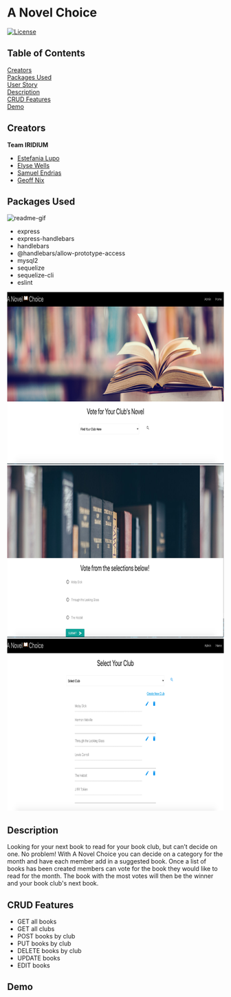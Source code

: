 # A Novel Choice<br/>
[![License](https://img.shields.io/badge/License-Apache%202.0-blue.svg)](https://opensource.org/licenses/Apache-2.0)

## Table of Contents
[Creators](#creators)<br/>
[Packages Used](#packages-used)<br/>
[User Story](#user-story)<br/>
[Description](#desciption)<br/>
[CRUD Features](#crud-features)<br/>
[Demo](#demo)<br/>

## Creators

**Team IRIDIUM**
 - [Estefania Lupo](https://github.com/lain7891)
 - [Elyse Wells](https://github.com/ewells89?tab=repositories)
 - [Samuel Endrias](https://github.com/settings/profile)
 - [Geoff Nix](https://github.com/FSGeoff)
 
 ## Packages Used

 ![readme-gif](public/assets/images/ANovelChoice.gif)

 * express<br/>
 * express-handlebars<br/>
 * handlebars<br/>
 * @handlebars/allow-prototype-access<br/>
 * mysql2<br/>
 * sequelize<br/>
 * sequelize-cli<br/>
 * eslint<br/>

 <img src="public/assets/images/homePage.png" width="600" height="400"/>
  <img src="public/assets/images/votePage.png" width="600" height="400"/>
   <img src="public/assets/images/adminPage.png" width="600" height="400"/>
 
 ## Description
  Looking for your next book to read for your book club, but can’t decide on one. 
  No problem! With A Novel Choice you can decide on a category for the month and 
  have each member add in a suggested book. Once a list of books has been created 
  members can vote for the book they would like to read for the month. The book 
  with the most votes will then be the winner and your book club's next book.

  ## CRUD Features

  * GET all books
  * GET all clubs
  * POST books by club
  * PUT books by club
  * DELETE books by club
  * UPDATE books
  * EDIT books
 
 ## Demo
